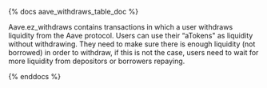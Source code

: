 {% docs aave_withdraws_table_doc %}

Aave.ez_withdraws contains transactions in which a user withdraws liquidity from the Aave protocol.  Users can use their “aTokens" as liquidity without withdrawing. They need to make sure there is enough liquidity (not borrowed) in order to withdraw, if this is not the case, users need to wait for more liquidity from depositors or borrowers repaying.

{% enddocs %}